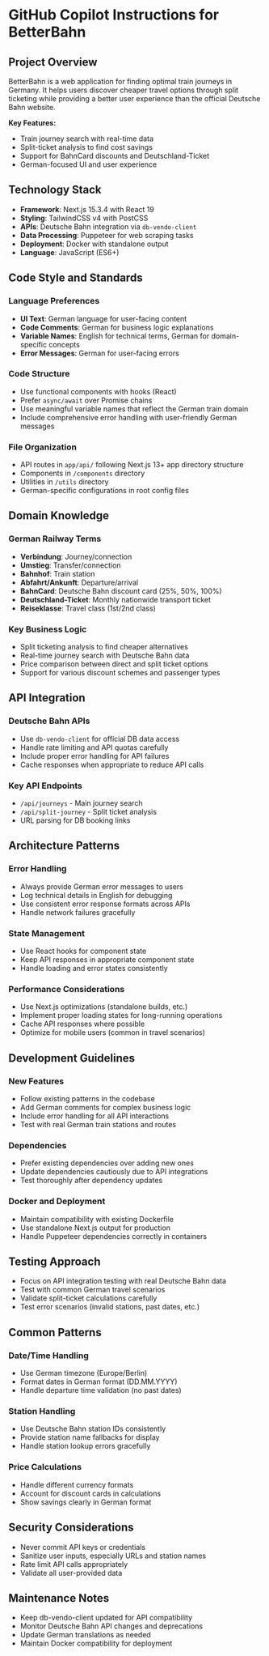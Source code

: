 # GitHub Copilot Instructions for BetterBahn

## Project Overview

BetterBahn is a web application for finding optimal train journeys in Germany. It helps users discover cheaper travel options through split ticketing while providing a better user experience than the official Deutsche Bahn website.

**Key Features:**
- Train journey search with real-time data
- Split-ticket analysis to find cost savings
- Support for BahnCard discounts and Deutschland-Ticket
- German-focused UI and user experience

## Technology Stack

- **Framework**: Next.js 15.3.4 with React 19
- **Styling**: TailwindCSS v4 with PostCSS
- **APIs**: Deutsche Bahn integration via `db-vendo-client`
- **Data Processing**: Puppeteer for web scraping tasks
- **Deployment**: Docker with standalone output
- **Language**: JavaScript (ES6+)

## Code Style and Standards

### Language Preferences
- **UI Text**: German language for user-facing content
- **Code Comments**: German for business logic explanations
- **Variable Names**: English for technical terms, German for domain-specific concepts
- **Error Messages**: German for user-facing errors

### Code Structure
- Use functional components with hooks (React)
- Prefer `async/await` over Promise chains
- Use meaningful variable names that reflect the German train domain
- Include comprehensive error handling with user-friendly German messages

### File Organization
- API routes in `app/api/` following Next.js 13+ app directory structure
- Components in `/components` directory
- Utilities in `/utils` directory
- German-specific configurations in root config files

## Domain Knowledge

### German Railway Terms
- **Verbindung**: Journey/connection
- **Umstieg**: Transfer/connection
- **Bahnhof**: Train station
- **Abfahrt/Ankunft**: Departure/arrival
- **BahnCard**: Deutsche Bahn discount card (25%, 50%, 100%)
- **Deutschland-Ticket**: Monthly nationwide transport ticket
- **Reiseklasse**: Travel class (1st/2nd class)

### Key Business Logic
- Split ticketing analysis to find cheaper alternatives
- Real-time journey search with Deutsche Bahn data
- Price comparison between direct and split ticket options
- Support for various discount schemes and passenger types

## API Integration

### Deutsche Bahn APIs
- Use `db-vendo-client` for official DB data access
- Handle rate limiting and API quotas carefully
- Include proper error handling for API failures
- Cache responses when appropriate to reduce API calls

### Key API Endpoints
- `/api/journeys` - Main journey search
- `/api/split-journey` - Split ticket analysis
- URL parsing for DB booking links

## Architecture Patterns

### Error Handling
- Always provide German error messages to users
- Log technical details in English for debugging
- Use consistent error response formats across APIs
- Handle network failures gracefully

### State Management
- Use React hooks for component state
- Keep API responses in appropriate component state
- Handle loading and error states consistently

### Performance Considerations
- Use Next.js optimizations (standalone builds, etc.)
- Implement proper loading states for long-running operations
- Cache API responses where possible
- Optimize for mobile users (common in travel scenarios)

## Development Guidelines

### New Features
- Follow existing patterns in the codebase
- Add German comments for complex business logic
- Include error handling for all API interactions
- Test with real German train stations and routes

### Dependencies
- Prefer existing dependencies over adding new ones
- Update dependencies cautiously due to API integrations
- Test thoroughly after dependency updates

### Docker and Deployment
- Maintain compatibility with existing Dockerfile
- Use standalone Next.js output for production
- Handle Puppeteer dependencies correctly in containers

## Testing Approach

- Focus on API integration testing with real Deutsche Bahn data
- Test with common German travel scenarios
- Validate split-ticket calculations carefully
- Test error scenarios (invalid stations, past dates, etc.)

## Common Patterns

### Date/Time Handling
- Use German timezone (Europe/Berlin)
- Format dates in German format (DD.MM.YYYY)
- Handle departure time validation (no past dates)

### Station Handling
- Use Deutsche Bahn station IDs consistently
- Provide station name fallbacks for display
- Handle station lookup errors gracefully

### Price Calculations
- Handle different currency formats
- Account for discount cards in calculations
- Show savings clearly in German format

## Security Considerations

- Never commit API keys or credentials
- Sanitize user inputs, especially URLs and station names
- Rate limit API calls appropriately
- Validate all user-provided data

## Maintenance Notes

- Keep db-vendo-client updated for API compatibility
- Monitor Deutsche Bahn API changes and deprecations
- Update German translations as needed
- Maintain Docker compatibility for deployment